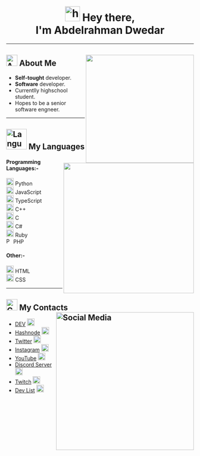 <h1 align="center"><img src="https://camo.githubusercontent.com/e8e7b06ecf583bc040eb60e44eb5b8e0ecc5421320a92929ce21522dbc34c891/68747470733a2f2f6d656469612e67697068792e636f6d2f6d656469612f6876524a434c467a6361737252346961377a2f67697068792e676966" alt="hey" width="40"> Hey there,<br> I'm Abdelrahman Dwedar</h1> 
<hr>

## <img src="https://img.icons8.com/fluency-systems-filled/48/000000/guest-male.png" width="30" alt="About me"/> About Me <img src="https://media.giphy.com/media/zOvBKUUEERdNm/giphy.gif" width="290" align="right">
* <b>Self-tought</b> developer.
* <b>Software</b> developer.
* Currentlly highschool student.
* Hopes to be a senior software engneer.
<hr>

## <img src="https://user-images.githubusercontent.com/67812625/137175204-80bbeb5c-b861-4328-a801-a759791f5aa1.png" width="55" alt="Languages"> My Languages <img src="https://media.giphy.com/media/h408T6Y5GfmXBKW62l/giphy.gif" width="350" align="right">
#### Programming Languages:- 
[<img height="20" src="https://i.ibb.co/Y8NfQhX/pngegg-18.png" alt="Python" border="0">](https://www.python.org/) Python<br>
[<img height="20" src="https://i.ibb.co/cvkNf5s/pngegg-15.png" alt="JavaScript" border="0">](https://www.javascript.com/) JavaScript<br>
[<img height="20" src="https://i.ibb.co/D93BmHh/pngegg-25.png" alt="TypeScript" border="0">](https://www.typescriptlang.org/) TypeScript<br>
[<img height="20" src="https://i.ibb.co/X3fY47Y/pngegg-19.png" alt="CPP" border="0">](https://www.cplusplus.com/) C++<br>
[<img height="20" src="https://i.ibb.co/Q830MPL/pngegg-20.png" alt="C" border="0">](url) C<br>
[<img height="20" src="https://i.ibb.co/Q830MPL/pngegg-20.png" alt="C sharp" border="0">](https://docs.microsoft.com/en-us/dotnet/csharp/) C#<br>
[<img height="20" src="https://i.ibb.co/Wc4hP1S/pngegg-22.png" alt="Ruby" border="0">](https://www.ruby-lang.org/en/) Ruby<br>
[<img height="15" src="https://i.ibb.co/X26HfmN/pngegg-13.png" alt="PHP" border="0">](https://www.php.net/) PHP
#### Other:-
[<img height="20" src="https://i.ibb.co/tcBgYx3/pngegg-14.png" alt="HTML" border="0">](https://html.com/) HTML<br>
[<img height="20" src="https://i.ibb.co/pP5wFfC/pngegg-17.png" alt="CSS" border="0">](url) CSS<br>
<hr>

<!--
## Frameworks & Libararies
#### 
* 
<br>

## GitHub Status
![Anurag's GitHub stats](https://github-readme-stats.vercel.app/api?username=anuraghazra&show_icons=true&theme=tokyonight)
[![Top Langs](https://github-readme-stats.vercel.app/api/top-langs/?username=AbdelrhmanDwedar&langs_count=5&theme=react)](https://github.com/AbdelrhmanDwedar/github-readme-stats)
[![Follows](https://img.shields.io/github/followers/AbdelrhmanDwedar?style=for-the-badge&logo=github)](https://github.com/AbdelrhmanDwedar?tab=followers)
-->

## <img src="https://user-images.githubusercontent.com/67812625/137174926-2961f012-ba58-4619-8dd3-b709f160051d.png" width="30" alt="Contacts"> My Contacts <img src="https://i.ibb.co/wpcck6r/pngegg-5.png" width="370" alt="Social Media" border="0" align="right">
* [DEV](https://dev.to/abdelrahman_dwedar) <img width="20" src="https://d2fltix0v2e0sb.cloudfront.net/dev-black.png" alt="DEV">
* [Hashnode](https://hashnode.com/@Adobe) <img src="https://cdn.hashnode.com/res/hashnode/image/upload/v1611902473383/CDyAuTy75.png?auto=compress" width="20" alt="Hashnode">
* [Twitter](https://twitter.com/3_Dwedar) <img src="https://www.freepnglogos.com/uploads/twitter-logo-png/twitter-logo-vector-png-clipart-1.png" width="20" alt="Twitter">
* [Instagram](https://www.instagram.com/abdelrhman._.dwedar/) <img src="https://www.transparentpng.com/thumb/logo-instagram/JFyofc-logo-instagram-background-png.png" width="20" alt="Instagram">
* [YouTube](https://www.youtube.com/channel/UCDb4dNtGD3eI9gtPt93ikKQ) <img src="https://user-images.githubusercontent.com/67812625/137221776-c94f0856-fe79-4651-801a-d35c397eb887.png" width="20" alt="YouTube">
* [Discord Server](https://discord.gg/8FDyqPU) <img src="https://user-images.githubusercontent.com/67812625/137221910-8e849d6d-6f0b-4404-b5e4-797291924611.png" width="20" alt="Discord">
* [Twitch](https://www.twitch.tv/7350_gaming) <img src="https://www.freepnglogos.com/uploads/twitch-logo-vector-png-2.png" width="20" alt="twitch logo vector png" width="20" alt="Twitch">
* [Dev List](https://devlist.dev/p/542750889769828383) <img src="https://images-ext-2.discordapp.net/external/sawFqQsEYcb2FzjHNSAf2RIm75P1H4-wkoOTgmweF5U/https/cdn.discordapp.com/avatars/697846463459491932/924f3dad499ee495b517050be4dff4f1.webp?width=115&height=115" width="20" alt="Dev List">
